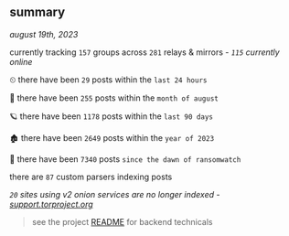 
## summary
_august 19th, 2023_

currently tracking `157` groups across `281` relays & mirrors - _`115` currently online_

⏲ there have been `29` posts within the `last 24 hours`

🦈 there have been `255` posts within the `month of august`

🪐 there have been `1178` posts within the `last 90 days`

🏚 there have been `2649` posts within the `year of 2023`

🦕 there have been `7340` posts `since the dawn of ransomwatch`

there are `87` custom parsers indexing posts

_`20` sites using v2 onion services are no longer indexed - [support.torproject.org](https://support.torproject.org/onionservices/v2-deprecation/)_

> see the project [README](https://github.com/joshhighet/ransomwatch#ransomwatch--) for backend technicals
